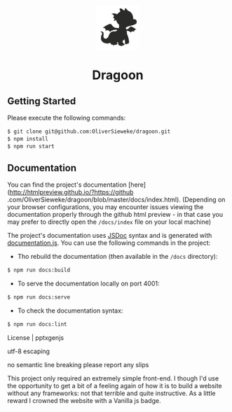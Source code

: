 <p align="center">
  <a href="https://www.dragoon.org">
    <img alt="Dragoon" src="./dragoon.png" width="100" />
  </a>
</p>
<h1 align="center">
  Dragoon
</h1>

## Getting Started 

Please execute the following commands:

```bash
$ git clone git@github.com:OliverSieweke/dragoon.git
$ npm install
$ npm run start
```

## Documentation

You can find the project's documentation [here](http://htmlpreview.github.io/?https://github
.com/OliverSieweke/dragoon/blob/master/docs/index.html). (Depending on your browser configurations, you may encounter 
issues viewing the 
documentation properly through the github html preview - in that case you may prefer to directly open the `/docs/index` file on your local machine)

The project's documentation uses [JSDoc](http://usejsdoc.org/index.html) syntax and is generated with [documentation.js](https://documentation.js.org/).
You can use the following commands in the project:

- Tho rebuild the documentation (then available in the `/docs` directory):
```bash
$ npm run docs:build
```

- To serve the documentation locally on port 4001:
```bash
$ npm run docs:serve
```

- To check the documentation syntax:
```bash
$ npm run docs:lint
```


License | pptxgenjs

utf-8
escaping

no semantic line breaking
please report any slips

This project only required an extremely simple front-end. I though I'd use the opportunity to get a bit of a 
feeling again of how 
it is to build a website without any frameworks: not that terrible and quite instructive.
As a little reward I crowned the website with a Vanilla js badge.
